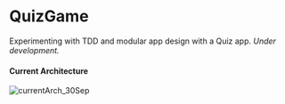 # QuizGame
Experimenting with TDD and modular app design with a Quiz app.
 _Under development._


#### Current Architecture

![currentArch_30Sep](https://github.com/altunog/QuizGame/assets/53496232/51b6604a-cdfe-406b-b30b-98315095ecc0)
